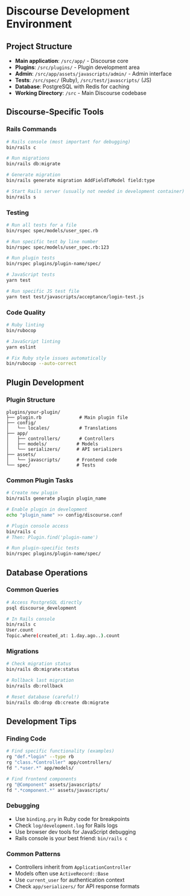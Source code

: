 # Discourse Development Environment

## Project Structure

- **Main application**: `/src/app/` - Discourse core
- **Plugins**: `/src/plugins/` - Plugin development area  
- **Admin**: `/src/app/assets/javascripts/admin/` - Admin interface
- **Tests**: `/src/spec/` (Ruby), `/src/test/javascripts/` (JS)
- **Database**: PostgreSQL with Redis for caching
- **Working Directory**: `/src` - Main Discourse codebase

## Discourse-Specific Tools

### Rails Commands
```bash
# Rails console (most important for debugging)
bin/rails c

# Run migrations
bin/rails db:migrate

# Generate migration
bin/rails generate migration AddFieldToModel field:type

# Start Rails server (usually not needed in development container)
bin/rails s
```

### Testing
```bash
# Run all tests for a file
bin/rspec spec/models/user_spec.rb

# Run specific test by line number
bin/rspec spec/models/user_spec.rb:123

# Run plugin tests
bin/rspec plugins/plugin-name/spec/

# JavaScript tests
yarn test

# Run specific JS test file
yarn test test/javascripts/acceptance/login-test.js
```

### Code Quality
```bash
# Ruby linting
bin/rubocop

# JavaScript linting  
yarn eslint

# Fix Ruby style issues automatically
bin/rubocop --auto-correct
```

## Plugin Development

### Plugin Structure
```
plugins/your-plugin/
├── plugin.rb              # Main plugin file
├── config/
│   └── locales/           # Translations
├── app/
│   ├── controllers/       # Controllers
│   ├── models/           # Models
│   └── serializers/      # API serializers
├── assets/
│   └── javascripts/      # Frontend code
└── spec/                 # Tests
```

### Common Plugin Tasks
```bash
# Create new plugin
bin/rails generate plugin plugin_name

# Enable plugin in development
echo "plugin_name" >> config/discourse.conf

# Plugin console access
bin/rails c
# Then: Plugin.find('plugin-name')

# Run plugin-specific tests
bin/rspec plugins/plugin-name/spec/
```

## Database Operations

### Common Queries
```bash
# Access PostgreSQL directly
psql discourse_development

# In Rails console
bin/rails c
User.count
Topic.where(created_at: 1.day.ago..).count
```

### Migrations
```bash
# Check migration status
bin/rails db:migrate:status

# Rollback last migration
bin/rails db:rollback

# Reset database (careful!)
bin/rails db:drop db:create db:migrate
```

## Development Tips

### Finding Code
```bash
# Find specific functionality (examples)
rg "def.*login" --type rb
rg "class.*Controller" app/controllers/
fd ".*user.*" app/models/

# Find frontend components
rg "@Component" assets/javascripts/
fd ".*component.*" assets/javascripts/
```

### Debugging
- Use `binding.pry` in Ruby code for breakpoints
- Check `log/development.log` for Rails logs
- Use browser dev tools for JavaScript debugging
- Rails console is your best friend: `bin/rails c`

### Common Patterns
- Controllers inherit from `ApplicationController`
- Models often use `ActiveRecord::Base`
- Use `current_user` for authentication context
- Check `app/serializers/` for API response formats